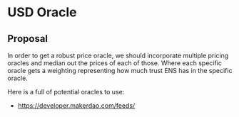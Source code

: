 # USD Oracle

## Proposal

In order to get a robust price oracle, we should incorporate multiple pricing oracles and median out the prices of each of those. Where each specific oracle gets a weighting representing how much trust ENS has in the specific oracle.

Here is a full of potential oracles to use:
 - https://developer.makerdao.com/feeds/

